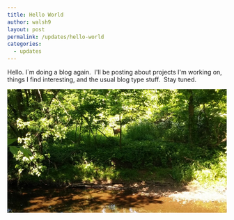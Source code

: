 ```yaml
---
title: Hello World
author: walsh9
layout: post
permalink: /updates/hello-world
categories:
  - updates
---
```

Hello. I`m doing a blog again.  I'll be posting about projects I'm working on, things I find interesting, and the usual blog type stuff.  Stay tuned.

![local fauna](/i/20140602_115310-1-800x450.jpg)